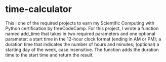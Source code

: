 # time-calculator

This i one of the required projects to earn my Scientific Computing with Python certification by freeCodeCamp.
For this project, I wrote a function named add_time that takes in two required parameters and one optional parameter:
  a start time in the 12-hour clock format (ending in AM or PM);
  a duration time that indicates the number of hours and minutes;
  (optional) a starting day of the week, case insensitive.
The function adds the duration time to the start time and return the result.
